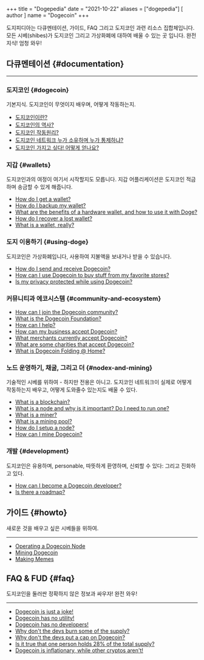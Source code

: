 +++
title = "Dogepedia"
date = "2021-10-22"
aliases = ["dogepedia"]
[ author ]
  name = "Dogecoin"
+++

도지피디아는 다큐멘테이션, 가이드, FAQ 그리고 도지코인 과련 리소스 집합체입니다. 모든 시베(shibes)가 도지코인 그리고 가상화폐에 대하여 배울 수 있는 곳 입니다. 완전 지식! 엄청 와우!

## 다큐멘테이션 {#documentation}
***
### 도지코인 {#dogecoin}
기본지식. 도지코인이 무엇이지 배우며, 어떻게 작동하는지.
- [도지코인이란?](/kr/dogepedia/articles/what-is-dogecoin)
- [도지코인의 역사?](/kr/dogepedia/articles/history-of-dogecoin)
- [도지코인 작동원리?](/kr/dogepedia/articles/how-does-dogecoin-work)
- [도지코인 네트워크 누가 소유하며 누가 통제하냐?](/kr/dogepedia/articles/who-owns-dogecoin)
- [도지코인 가지고 싶다! 어떻게 얻나요?](/kr/dogepedia/articles/get-dogecoin)

### 지갑 {#wallets}
도지코인과의 여정이 여기서 시작할지도 모릅니다. 지갑 어플리케이션은 도지코인 적금하며 송금할 수 있게 해줍니다.
- [How do I get a wallet?](/dogepedia/articles/how-do-i-get-a-wallet)
- [How do I backup my wallet?](/dogepedia/articles/how-to-backup-a-wallet)
- [What are the benefits of a hardware wallet, and how to use it with Doge?](/dogepedia/articles/dogecoin-hardware-wallets)
- [How do I recover a lost wallet?](/dogepedia/articles/recover-a-lost-wallet)
- [What is a wallet, really?](/dogepedia/articles/what-is-a-wallet)

### 도지 이용하기 {#using-doge}
도지코인은 가상화폐입니다, 사용하여 지불액을 보내거나 받을 수 있습니다.
- [How do I send and receive Dogecoin?](/dogepedia/articles/send-and-receive-dogecoin)
- [How can I use Dogecoin to buy stuff from my favorite stores?](/dogepedia/articles/using-dogecoin-in-a-store)
- [Is my privacy protected while using Dogecoin?](/dogepedia/articles/dogecoin-and-privacy)

### 커뮤니티과 에코시스템 {#community-and-ecosystem}
- [How can I join the Dogecoin community?](/dogepedia/articles/join-the-dogecoin-community)
- [What is the Dogecoin Foundation?](/dogepedia/articles/what-is-the-dogecoin-foundation)
- [How can I help?](/dogepedia/articles/how-can-i-help-doge)
- [How can my business accept Dogecoin?](/dogepedia/articles/how-can-my-business-accept-dogecoin)
- [What merchants currently accept Dogecoin?](/dogepedia/articles/merchants-accepting-doge)
- [What are some charities that accept Dogecoin?](/dogepedia/articles/charities-accepting-doge)
- [What is Dogecoin Folding @ Home?](/dogepedia/articles/dogecoin-folding-at-home)

### 노드 운영하기, 채굴, 그리고 더 {#nodex-and-mining}
기술적인 시베를 위하여 - 하지만 전용은 아니고. 도지코인 네트워크이 실제로 어떻게 작동하는지 배우고, 어떻게 도와줄수 있는지도 배울 수 있다.
- [What is a blockchain?](/dogepedia/articles/what-is-a-blockchain)
- [What is a node and why is it important? Do I need to run one?](/dogepedia/articles/what-is-a-node)
- [What is a miner?](/dogepedia/articles/what-is-a-miner)
- [What is a mining pool?](/dogepedia/articles/what-is-a-mining-pool)
- [How do I setup a node?](/dogepedia/how-tos/operating-a-node)
- [How can I mine Dogecoin?](/dogepedia/how-tos/mining-dogecoin)

### 개발 {#development}
도지코인은 유용하며, personable, 따뜻하게 환영하며, 신뢰할 수 있다: 그리고 진화하고 있다.
<!--- [Who are the current Dogecoin developers?](/dogepedia/articles/dogecoin-developers)-->
- [How can I become a Dogecoin developer?](/dogepedia/articles/becoming-a-dogecoin-developer)
- [Is there a roadmap?](/dogepedia/articles/dogecoin-roadmap)

## 가이드 {#howto}
새로운 것을 배우고 싶은 시베들을 위하여.
***
- [Operating a Dogecoin Node](/dogepedia/how-tos/operating-a-node)
- [Mining Dogecoin](/dogepedia/how-tos/mining-dogecoin)
- [Making Memes](/dogepedia/how-tos/making-memes)

## FAQ & FUD {#faq}
도지코인을 둘러싼 정확하지 않은 정보과 싸우자! 완전 와우!
***
- [Dogecoin is just a joke!](/dogepedia/faq/dogecoin-is-a-joke)
- [Dogecoin has no utility!](/dogepedia/faq/dogecoin-has-no-utility)
- [Dogecoin has no developers!](/dogepedia/faq/dogecoin-has-no-developers)
- [Why don't the devs burn some of the supply?](/dogepedia/faq/dogecoin-and-coin-burning)
- [Why don't the devs put a cap on Dogecoin?](/dogepedia/faq/putting-a-cap-on-dogecoin)
- [Is it true that one person holds 28% of the total supply?](/dogepedia/faq/dogecoin-whale-wallets)
- [Dogecoin is inflationary, while other cryptos aren't!](/dogepedia/faq/dogecoin-inflation)
